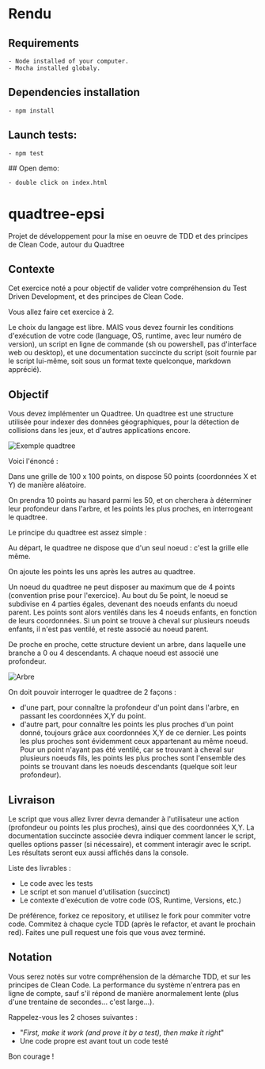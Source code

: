 # Rendu

## Requirements

    - Node installed of your computer.
    - Mocha installed globaly.

## Dependencies installation

    - npm install

## Launch tests:

    - npm test

## Open demo:

    - double click on index.html

# quadtree-epsi
Projet de développement pour la mise en oeuvre de TDD et des principes de Clean Code, autour du Quadtree

## Contexte
Cet exercice noté a pour objectif de valider votre compréhension du Test Driven Development, et des principes de Clean Code.

Vous allez faire cet exercice à 2.

Le choix du langage est libre. MAIS vous devez fournir les conditions d'exécution de votre code (language, OS, runtime, avec leur numéro de version), un script en ligne de commande (sh ou powershell, pas d'interface web ou desktop), et une documentation succincte du script (soit fournie par le script lui-même, soit sous un format texte quelconque, markdown apprécié).

## Objectif
Vous devez implémenter un Quadtree. Un quadtree est une structure utilisée pour indexer des données géographiques, pour la détection de collisions dans les jeux, et d'autres applications encore.

![Exemple quadtree](https://upload.wikimedia.org/wikipedia/commons/thumb/8/8b/Point_quadtree.svg/300px-Point_quadtree.svg.png)

Voici l'énoncé :

Dans une grille de 100 x 100 points, on dispose 50 points (coordonnées X et Y) de manière aléatoire.

On prendra 10 points au hasard parmi les 50, et on cherchera à déterminer leur profondeur dans l'arbre, et les points les plus proches, en interrogeant le quadtree.

Le principe du quadtree est assez simple :

Au départ, le quadtree ne dispose que d'un seul noeud : c'est la grille elle même.

On ajoute les points les uns après les autres au quadtree.

Un noeud du quadtree ne peut disposer au maximum que de 4 points (convention prise pour l'exercice). Au bout du 5e point, le noeud se subdivise en 4 parties égales, devenant des noeuds enfants du noeud parent. Les points sont alors ventilés dans les 4 noeuds enfants, en fonction de leurs coordonnées. Si un point se trouve à cheval sur plusieurs noeuds enfants, il n'est pas ventilé, et reste associé au noeud parent.

De proche en proche, cette structure devient un arbre, dans laquelle une branche a 0 ou 4 descendants. A chaque noeud est associé une profondeur.

![Arbre](http://2012books.lardbucket.org/books/geographic-information-system-basics/section_08/4ef2103c1582b29f8a7c37c8e10006c9.jpg)

On doit pouvoir interroger le quadtree de 2 façons :

- d'une part, pour connaître la profondeur d'un point dans l'arbre, en passant les coordonnées X,Y du point.
- d'autre part, pour connaître les points les plus proches d'un point donné, toujours grâce aux coordonnées X,Y de ce dernier. Les points les plus proches sont évidemment ceux appartenant au même noeud. Pour un point n'ayant pas été ventilé, car se trouvant à cheval sur plusieurs noeuds fils, les points les plus proches sont l'ensemble des points se trouvant dans les noeuds descendants (quelque soit leur profondeur).

## Livraison
Le script que vous allez livrer devra demander à l'utilisateur une action (profondeur ou points les plus proches), ainsi que des coordonnées X,Y. La documentation succincte associée devra indiquer comment lancer le script, quelles options passer (si nécessaire), et comment interagir avec le script. Les résultats seront eux aussi affichés dans la console.

Liste des livrables :
- Le code avec les tests
- Le script et son manuel d'utilisation (succinct)
- Le contexte d'exécution de votre code (OS, Runtime, Versions, etc.)

De préférence, forkez ce repository, et utilisez le fork pour commiter votre code. Commitez à chaque cycle TDD (après le refactor, et avant le prochain red). Faites une pull request une fois que vous avez terminé.

## Notation
Vous serez notés sur votre compréhension de la démarche TDD, et sur les principes de Clean Code. La performance du système n'entrera pas en ligne de compte, sauf s'il répond de manière anormalement lente (plus d'une trentaine de secondes... c'est large...).

Rappelez-vous les 2 choses suivantes :

- "*First, make it work (and prove it by a test), then make it right*"
- Une code propre est avant tout un code testé

Bon courage !
